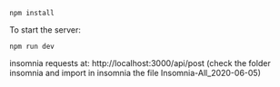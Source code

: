 ```npm install```

To start the server:

```npm run dev```

insomnia requests at: http://localhost:3000/api/post (check the folder insomnia and import in insomnia the file Insomnia-All_2020-06-05)